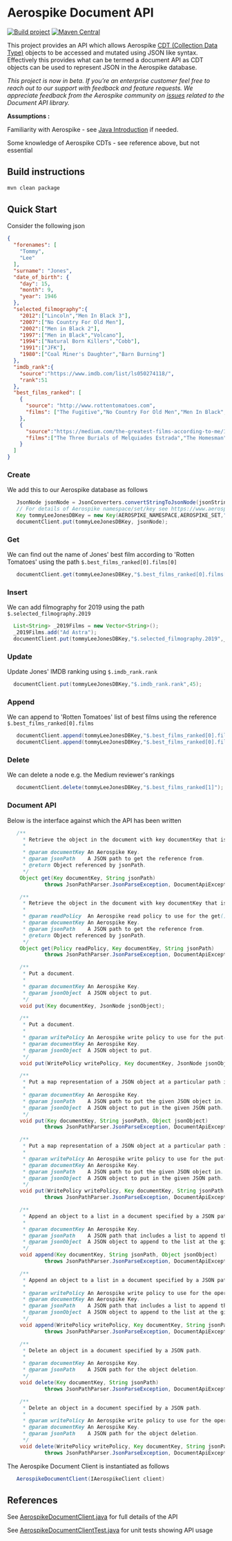 # Aerospike Document API
[![Build project](https://github.com/aerospike/aerospike-document-lib/actions/workflows/build.yml/badge.svg)](https://github.com/aerospike/aerospike-document-lib/actions/workflows/build.yml)
[![Maven Central](https://maven-badges.herokuapp.com/maven-central/com.aerospike/aerospike-document-api/badge.svg)](https://maven-badges.herokuapp.com/maven-central/com.aerospike/aerospike-document-api/)

This project provides an API which allows Aerospike [CDT (Collection Data Type)](https://www.aerospike.com/docs/client/java/index.html) objects to be accessed and mutated using JSON like syntax. Effectively this provides what can be termed a document API as CDT objects can be used to represent JSON in the Aerospike database.

*This project is now in beta. If you’re an enterprise customer feel free to reach out to our support with feedback and feature requests. We appreciate feedback from the Aerospike community on [issues](https://github.com/aerospike/aerospike-document-lib/issues) related to the Document API library.*

**Assumptions :** 

Familiarity with Aerospike - see [Java Introduction](https://www.aerospike.com/docs/client/java/index.html) if needed.

Some knowledge of Aerospike CDTs - see reference above, but not essential

## Build instructions
```sh
mvn clean package
```

## Quick Start

Consider the following json

``` json
{
  "forenames": [
    "Tommy",
    "Lee"
  ],
  "surname": "Jones",
  "date_of_birth": {
    "day": 15,
    "month": 9,
    "year": 1946
  },
  "selected_filmography":{
    "2012":["Lincoln","Men In Black 3"],
    "2007":["No Country For Old Men"],
    "2002":["Men in Black 2"],
    "1997":["Men in Black","Volcano"],
    "1994":["Natural Born Killers","Cobb"],
    "1991":["JFK"],
    "1980":["Coal Miner's Daughter","Barn Burning"]
  },
  "imdb_rank":{
    "source":"https://www.imdb.com/list/ls050274118/",
    "rank":51
  },
  "best_films_ranked": [
    {
      "source": "http://www.rottentomatoes.com",
      "films": ["The Fugitive","No Country For Old Men","Men In Black","Coal Miner's Daughter","Lincoln"]
    },
    {
      "source":"https://medium.com/the-greatest-films-according-to-me/10-greatest-films-of-tommy-lee-jones-97426103e3d6",
      "films":["The Three Burials of Melquiades Estrada","The Homesman","No Country for Old Men","In the Valley of Elah","Coal Miner's Daughter"]
    }
  ]
}
```

### Create

We add this to our Aerospike database as follows

``` java
   JsonNode jsonNode = JsonConverters.convertStringToJsonNode(jsonString);
   // For details of Aerospike namespace/set/key see https://www.aerospike.com/docs/architecture/data-model.html
   Key tommyLeeJonesDBKey = new Key(AEROSPIKE_NAMESPACE,AEROSPIKE_SET,"tommy-lee-jones.json");
   documentClient.put(tommyLeeJonesDBKey, jsonNode);
```

### Get

We can find out the name of Jones' best film according to 'Rotten Tomatoes' using the path ```$.best_films_ranked[0].films[0]```

```java
   documentClient.get(tommyLeeJonesDBKey,"$.best_films_ranked[0].films[0]");
```

### Insert

We can add filmography for 2019 using the path ```$.selected_filmography.2019```

```java
  List<String> _2019Films = new Vector<String>();
  _2019Films.add("Ad Astra");
  documentClient.put(tommyLeeJonesDBKey,"$.selected_filmography.2019",_2019Films);
```

### Update

Update Jones' IMDB ranking using ```$.imdb_rank.rank```

``` java
  documentClient.put(tommyLeeJonesDBKey,"$.imdb_rank.rank",45);
```

### Append

We can append to 'Rotten Tomatoes' list of best films using the reference ```$.best_films_ranked[0].films```

```java
   documentClient.append(tommyLeeJonesDBKey,"$.best_films_ranked[0].films","Rolling Thunder");
   documentClient.append(tommyLeeJonesDBKey,"$.best_films_ranked[0].films","The Three Burials");
```

### Delete

We can delete a node e.g. the Medium reviewer's rankings

```java
   documentClient.delete(tommyLeeJonesDBKey,"$.best_films_ranked[1]");
```

### Document API

Below is the interface against which the API has been written

``` java
   /**
     * Retrieve the object in the document with key documentKey that is referenced by the JSON path.
     *
     * @param documentKey An Aerospike Key.
     * @param jsonPath    A JSON path to get the reference from.
     * @return Object referenced by jsonPath.
     */
    Object get(Key documentKey, String jsonPath)
            throws JsonPathParser.JsonParseException, DocumentApiException;

    /**
     * Retrieve the object in the document with key documentKey that is referenced by the JSON path.
     *
     * @param readPolicy  An Aerospike read policy to use for the get() operation.
     * @param documentKey An Aerospike Key.
     * @param jsonPath    A JSON path to get the reference from.
     * @return Object referenced by jsonPath.
     */
    Object get(Policy readPolicy, Key documentKey, String jsonPath)
            throws JsonPathParser.JsonParseException, DocumentApiException;

    /**
     * Put a document.
     *
     * @param documentKey An Aerospike Key.
     * @param jsonObject  A JSON object to put.
     */
    void put(Key documentKey, JsonNode jsonObject);

    /**
     * Put a document.
     *
     * @param writePolicy An Aerospike write policy to use for the put() operation.
     * @param documentKey An Aerospike Key.
     * @param jsonObject  A JSON object to put.
     */
    void put(WritePolicy writePolicy, Key documentKey, JsonNode jsonObject);

    /**
     * Put a map representation of a JSON object at a particular path in a JSON document.
     *
     * @param documentKey An Aerospike Key.
     * @param jsonPath    A JSON path to put the given JSON object in.
     * @param jsonObject  A JSON object to put in the given JSON path.
     */
    void put(Key documentKey, String jsonPath, Object jsonObject)
            throws JsonPathParser.JsonParseException, DocumentApiException;

    /**
     * Put a map representation of a JSON object at a particular path in a JSON document.
     *
     * @param writePolicy An Aerospike write policy to use for the put() and operate() operations.
     * @param documentKey An Aerospike Key.
     * @param jsonPath    A JSON path to put the given JSON object in.
     * @param jsonObject  A JSON object to put in the given JSON path.
     */
    void put(WritePolicy writePolicy, Key documentKey, String jsonPath, Object jsonObject)
            throws JsonPathParser.JsonParseException, DocumentApiException;

    /**
     * Append an object to a list in a document specified by a JSON path.
     *
     * @param documentKey An Aerospike Key.
     * @param jsonPath    A JSON path that includes a list to append the given JSON object to.
     * @param jsonObject  A JSON object to append to the list at the given JSON path.
     */
    void append(Key documentKey, String jsonPath, Object jsonObject)
            throws JsonPathParser.JsonParseException, DocumentApiException;

    /**
     * Append an object to a list in a document specified by a JSON path.
     *
     * @param writePolicy An Aerospike write policy to use for the operate() operation.
     * @param documentKey An Aerospike Key.
     * @param jsonPath    A JSON path that includes a list to append the given JSON object to.
     * @param jsonObject  A JSON object to append to the list at the given JSON path.
     */
    void append(WritePolicy writePolicy, Key documentKey, String jsonPath, Object jsonObject)
            throws JsonPathParser.JsonParseException, DocumentApiException;

    /**
     * Delete an object in a document specified by a JSON path.
     *
     * @param documentKey An Aerospike Key.
     * @param jsonPath    A JSON path for the object deletion.
     */
    void delete(Key documentKey, String jsonPath)
            throws JsonPathParser.JsonParseException, DocumentApiException;

    /**
     * Delete an object in a document specified by a JSON path.
     *
     * @param writePolicy An Aerospike write policy to use for the operate() operation.
     * @param documentKey An Aerospike Key.
     * @param jsonPath    A JSON path for the object deletion.
     */
    void delete(WritePolicy writePolicy, Key documentKey, String jsonPath)
            throws JsonPathParser.JsonParseException, DocumentApiException;
```

The Aerospike Document Client is instantiated as follows

``` java
   AerospikeDocumentClient(IAerospikeClient client)
```

## References

See [AerospikeDocumentClient.java](../../../master/ken-tune/aerospike-document-api/src/main/java/com/aerospike/documentAPI/AerospikeDocumentClient.java) for full details of the API

See [AerospikeDocumentClientTest.java](../../../master/ken-tune/aerospike-document-api/src/test/java/com/aerospike/documentAPI/DocumentAPITest.java) for unit tests showing API usage
